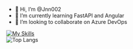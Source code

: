 - 👋 Hi, I’m @Jnn002
- 🌱 I’m currently learning FastAPI and Angular
- 💞️ I’m looking to collaborate on Azure DevOps

[![My Skills](https://skillicons.dev/icons?i=python,postgres,fastapi,linux,js,tailwind,sass,angular,react,redis)](https://skillicons.dev)  
![Top Langs](https://github-readme-stats.vercel.app/api/top-langs/?username=Jnn002&layout=compact)



<!---
Jnn002/Jnn002 is a ✨ special ✨ repository because its `README.md` (this file) appears on your GitHub profile.
You can click the Preview link to take a look at your changes.
--->
